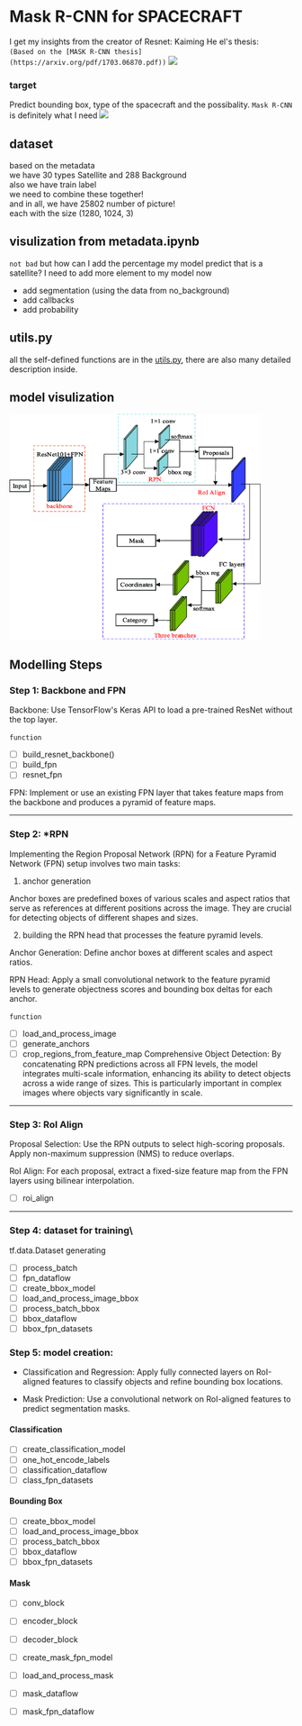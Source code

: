 # Mask R-CNN for SPACECRAFT 
I get my insights from the creator of Resnet: Kaiming He el's thesis:\
`(Based on the [MASK R-CNN thesis](https://arxiv.org/pdf/1703.06870.pdf))`
<img src = "https://miro.medium.com/v2/resize:fit:1100/format:webp/1*Wvn0WG4XZ0w9Ed2fFYPrXw.jpeg">

### target
Predict bounding box, type of the spacecraft and the possibality. `Mask R-CNN` is definitely what I need
<img src = Picture1.png height = 400px>

## dataset
based on the metadata\
we have 30 types Satellite and 288 Background\
also we have train label\
we need to combine these together!\
and in all, we have 25802 number of picture!\
each with the size (1280, 1024, 3)

## visulization from metadata.ipynb
`not bad` but how can I add the percentage my model predict that is a satellite?
I need to add more element to my model now
- add segmentation (using the data from no_background)
- add callbacks
- add probability

## utils.py
all the self-defined functions are in the [utils.py](https://github.com/y1u2a3n4g5/Mask-R-CNN/blob/main/utils.py), there are also many detailed description inside.


## model visulization
<img src = "The-Structure-diagram-of-Mask-RCNN-algorithm.png" height = 400px>


## Modelling Steps

### **Step 1:** Backbone and FPN
Backbone: Use TensorFlow's Keras API to load a pre-trained ResNet without the top layer.

`function` 
- [ ] build_resnet_backbone()
- [ ] build_fpn
- [ ] resnet_fpn

FPN: Implement or use an existing FPN layer that takes feature maps from the backbone and produces a pyramid of feature maps.
****
### **Step 2:** *RPN

Implementing the Region Proposal Network (RPN) for a Feature Pyramid Network (FPN) setup involves two main tasks: 

1. anchor generation 

Anchor boxes are predefined boxes of various scales and aspect ratios that serve as references at different positions across the image. They are crucial for detecting objects of different shapes and sizes.

2. building the RPN head that processes the feature pyramid levels. 

Anchor Generation: Define anchor boxes at different scales and aspect ratios.

RPN Head: Apply a small convolutional network to the feature pyramid levels to generate objectness scores and bounding box deltas for each anchor.

`function`
- [ ] load_and_process_image
- [ ] generate_anchors
- [ ] crop_regions_from_feature_map
Comprehensive Object Detection: By concatenating RPN predictions across all FPN levels, the model integrates multi-scale information, enhancing its ability to detect objects across a wide range of sizes. This is particularly important in complex images where objects vary significantly in scale.
****
### **Step 3:** RoI Align
Proposal Selection: Use the RPN outputs to select high-scoring proposals. Apply non-maximum suppression (NMS) to reduce overlaps.

RoI Align: For each proposal, extract a fixed-size feature map from the FPN layers using bilinear interpolation.

- [ ] roi_align

****
### **Step 4**: dataset for training\
tf.data.Dataset generating
- [ ] process_batch
- [ ] fpn_dataflow
- [ ] create_bbox_model
- [ ] load_and_process_image_bbox
- [ ] process_batch_bbox
- [ ] bbox_dataflow
- [ ] bbox_fpn_datasets

### **Step 5**: model creation:
- Classification and Regression: Apply fully connected layers on RoI-aligned features to classify objects and refine bounding box locations.

- Mask Prediction: Use a convolutional network on RoI-aligned features to predict segmentation masks.

#### Classification
- [ ] create_classification_model
- [ ] one_hot_encode_labels
- [ ] classification_dataflow
- [ ] class_fpn_datasets

#### Bounding Box
- [ ] create_bbox_model
- [ ] load_and_process_image_bbox
- [ ] process_batch_bbox
- [ ] bbox_dataflow
- [ ] bbox_fpn_datasets

#### Mask
- [ ] conv_block
- [ ] encoder_block
- [ ] decoder_block
- [ ] create_mask_fpn_model
- [ ] load_and_process_mask
- [ ] mask_dataflow
- [ ] mask_fpn_dataflow


